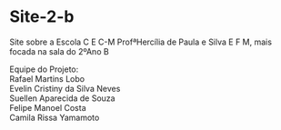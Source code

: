 # Site-2-b
Site sobre a Escola C E C-M ProfªHercília de Paula e Silva E F M, mais focada na sala do 2ºAno B

Equipe do Projeto:
<br>Rafael Martins Lobo
<br>Evelin Cristiny da Silva Neves
<br>Suellen Aparecida de Souza
<br>Felipe Manoel Costa
<br>Camila Rissa Yamamoto
